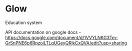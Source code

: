# Glow
Education system

API documentation on google docs - https://docs.google.com/document/d/1VVYLNKG3Tm-GrSnPNE6p6RpzoiLTLqUGeyQRjkCxQVA/edit?usp=sharing


